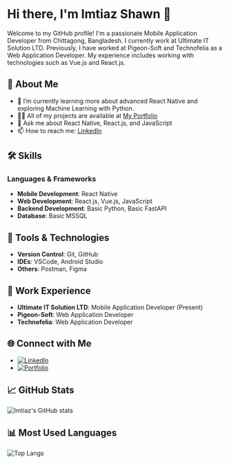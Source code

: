# Hi there, I'm Imtiaz Shawn 👋

Welcome to my GitHub profile! I'm a passionate Mobile Application Developer from Chittagong, Bangladesh. I currently work at Ultimate IT Solution LTD. Previously, I have worked at Pigeon-Soft and Technofelia as a Web Application Developer. My experience includes working with technologies such as Vue.js and React.js.

## 🚀 About Me

- 🌱 I’m currently learning more about advanced React Native and exploring Machine Learning with Python.
- 👨‍💻 All of my projects are available at [My Portfolio](https://imtiaz-shawn.netlify.app/)
- 💬 Ask me about React Native, React.js, and JavaScript
- 📫 How to reach me: [LinkedIn](https://www.linkedin.com/in/imtiazshawn/)

## 🛠️ Skills

### Languages & Frameworks
- **Mobile Development**: React Native
- **Web Development**: React.js, Vue.js, JavaScript
- **Backend Development**: Basic Python, Basic FastAPI
- **Database**: Basic MSSQL

## 🔧 Tools & Technologies
- **Version Control**: Git, GitHub
- **IDEs**: VSCode, Android Studio
- **Others**: Postman, Figma

## 🏢 Work Experience
- **Ultimate IT Solution LTD**: Mobile Application Developer (Present)
- **Pigeon-Soft**: Web Application Developer
- **Technofelia**: Web Application Developer

## 🌐 Connect with Me
- [![LinkedIn](https://img.shields.io/badge/-LinkedIn-0077B5?style=for-the-badge&logo=linkedin&logoColor=white)](https://www.linkedin.com/in/imtiazshawn/)
- [![Portfolio](https://img.shields.io/badge/-Portfolio-000000?style=for-the-badge&logo=react&logoColor=white)](https://imtiaz-shawn.netlify.app/)

## 📈 GitHub Stats
![Imtiaz's GitHub stats](https://github-readme-stats.vercel.app/api?username=imtiazshawn&show_icons=true&theme=radical)

## 📊 Most Used Languages
![Top Langs](https://github-readme-stats.vercel.app/api/top-langs/?username=imtiazshawn&layout=compact&theme=radical)

